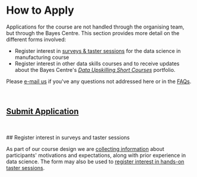 # How to Apply 

Applications for the course are not handled through the organising team, but through the Bayes Centre.  This section provides more detail on the different forms involved:
  
  * Register interest in [surveys & taster sessions](https://forms.gle/9ZWPn8fDHZiDXNBR9) for the data science in manufacturing course
  * Register interest in other data skills courses and to receive updates about the Bayes Centre's [*Data Upskilling Short Courses*](https://www.ed.ac.uk/bayes/about-us/our-work/education/workforce-development) portfolio.

Please [e-mail us](mailto:datascimanu@gmail.com ) if you've any questions not addressed here or in the [FAQs](faqs.md). 
<p>&nbsp;</p>


## [Submit Application]( https://forms.office.com/e/wbV4rke5Wh)


<p>&nbsp;</p>
<a name = "register_interest_datascimanu_course"></a>
## Register interest in surveys and taster sessions

As part of our course design we are [collecting information](https://forms.gle/9ZWPn8fDHZiDXNBR9) about participants' motivations and expectations, along with prior experience in data science. The form may also be used to [register interest in hands-on taster sessions](https://forms.gle/9ZWPn8fDHZiDXNBR9).
<p>&nbsp;</p>

<a name = "funding_applications"></a>
<!-- ## Eligibility for funding
Course fees for 21/22 are £XXX, but funded places are available for people employed, unemployed or furloughed in Scotland who meet Scottish Funding Council eligibility criteria. Follow this [link](https://www.ed.ac.uk/bayes/about-us/our-work/education/workforce-development/how-to-apply) for more information on funding. It is currently https://www.ed.ac.uk/bayes/about-us/our-work/education/workforce-development/how-to-apply but this will change when our new website goes live. -->


<!-- <a name = "course_applications"></a>
## Completing course application form

A single [form](https://www.ed.ac.uk/bayes/about-us/our-work/education/workforce-development/how-to-apply) is in use for a set of courses within the Bayes Centre's *Data Skills Workforce Development* portfolio; the form must therefore satisfy all courses' requirements and also the University of Edinburgh's formal requirements for applications. Bearing in mind that the data visualisation course has an atypical target student group, we highlight mandatory sections and where our requirements may differ from the standard, and provide answers to common questions from applicants. Please [e-mail us](mailto:datascimanu@gmail.com ) if you have any other questions. 

Guidelines follow on how to fill in the University's application form. 

### Starting data
Please select start date *1 May* to open the application form. Applications will be processed on a rolling basis. We recommend applying as early as poosible and _at least two weeks in advance of the course start_ (**4 May**).


### Sections 1&ndash;3 
cover basic personal details &ndash; the form will indicate fields that are required. 


### Section 4&ndash; Programme 

We highlight below only those sections that are mandatory. You may leave other sections blank or enter **N/A** 

<h4>Personal Statement</h4>

You **MUST** state that you are registering for the course ***'Data Visualisation for Professionals'*** here. This field asks also for some indication of your motivation for taking this
course. 

<h4>Relevant Knowledge/Training Skills</h4>

Please provide a brief summary, describing how you qualify to take the course &ndash; the form provides some detail about what is required here.


### Sections 5&ndash; Qualifications &amp; 6&ndash; Employment

Because is is accredited, the university requires evidence that you are qualified to take the course. Please provide information on either academic or professional qualifications:

1. evidence of completion of a university degree, using copies of certificates or transcripts or links to institutions that generate formal verfication of your degree. Please note that *ANY* university degree is acceptable; we do *NOT* require applicants to have a technical or computer-related degree. 
If you do not have a degree or other tertiary qualification please enter ***N/A*** for this section. 

2. a CV detailing professional experience. As above, this may be in *ANY* domain or sector. Please note that your professional experience overall, beyond school, rather than current employment status, is what is of relevance to this application. We have interest registered by professionals across a wide range of sectors, educational backgrounds, in paid, unpaid and out of employment; we anticipate each will bring their experience in life and at work to enrich learning during hands-on sessions. 


### Section 7&ndash; Finance

If you have made an application for a fee waiver please state this. If you used a different e-mail from that for this application please provide that here so that the two applications may be linked. 
If you meet the [eligibility requirements for a waiver](https://www.ed.ac.uk/bayes/about-us/our-work/education/workforce-development/eligibility-funding) but have not yet applied for one please indicate here whether or not you wish to be considered for one. 

If you do NOT qualify for a waiver please [e-mail Bayes](mailto:bayes-training@ed.ac.uk) for more information about paying for a place.


### Section 8&ndash; Referees

You may be required to provide a referee &ndash; this may be your current or a previous employer, a  colleague who knows you in a work or more informal capacity. While a formal letterhead is preferable, considering the restrictions of the current lockdown a reference by e-mail, preferably from an organisational address, that also states the working relationship with your referee may be submitted.  

If you provide a peer / colleague / personal referee please ask them to indicate in their reference understanding of your capability to take the course. This does not need to be explicit, but may refer, for example, to a working relationship, or mention capabilities or skills they have observed in their interaction with you, or relevant activities you have undertaken. Please note that such references do not have to be on a letterhead.

Please provide contact details including e-mail in this section; the University will send information on how to submit the reference directly to your referee. -->

